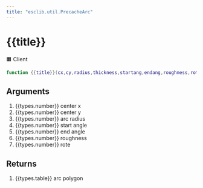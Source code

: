 ```yaml
---
title: "esclib.util.PrecacheArc"
---
```

# {{title}}
🟧 Client

``` lua
function {{title}}(cx,cy,radius,thickness,startang,endang,roughness,rote)
```

## Arguments
1. {{types.number}} center x
1. {{types.number}} center y
1. {{types.number}} arc radius
1. {{types.number}} start angle
1. {{types.number}} end angle
1. {{types.number}} roughness
1. {{types.number}} rote

## Returns
1. {{types.table}} arc polygon
